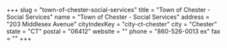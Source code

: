 +++
slug = "town-of-chester-social-services"
title = "Town of Chester - Social Services"
name = "Town of Chester - Social Services"
address = "203 Middlesex Avenue"
cityIndexKey = "city-ct-chester"
city = "Chester"
state = "CT"
postal = "06412"
website = ""
phone = "860-526-0013 ex"
fax = ""
+++
